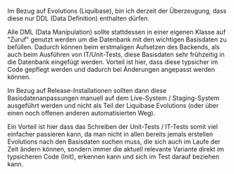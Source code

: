 
Im Bezug auf Evolutions (Liquibase), bin ich derzeit der Überzeugung, dass diese
nur DDL (Data Definition) enthalten dürfen. 

Alle DML (Data Manipulation) sollte stattdessen in einer eigenen Klasse
auf "Zuruf" genutzt werden um die Datenbank mit den wichtigen Basisdaten zu befüllen.
Dadurch können beim erstmaligen Aufsetzen des Backends, als auch beim Ausführen von IT/Unit-Tests, 
diese Basisdaten sehr frühzeitig in die Datenbank eingefügt werden. Vorteil ist hier, 
dass diese typsicher im Code gepflegt werden und dadurch bei Änderungen angepasst werden können.

Im Bezug auf Release-Installationen sollten dann diese Basisdatenanpassungen manuell auf dem 
Live-System / Staging-System ausgeführt werden und nicht als Teil der Liquibase Evolutions
(oder über einen noch offenen anderen automatisierten Weg).

Ein Vorteil ist hier dass das Schreiben der Unit-Tests / IT-Tests somit viel einfacher passieren kann,
da man nicht in allen bereits jemals erstellen Evolutions nach den Basisdaten suchen muss, die sich auch
im Laufe der Zeit ändern können, sondern immer die aktuell relevante Variante direkt im typsicheren Code (Init),
erkennen kann und sich im Test darauf beziehen kann.